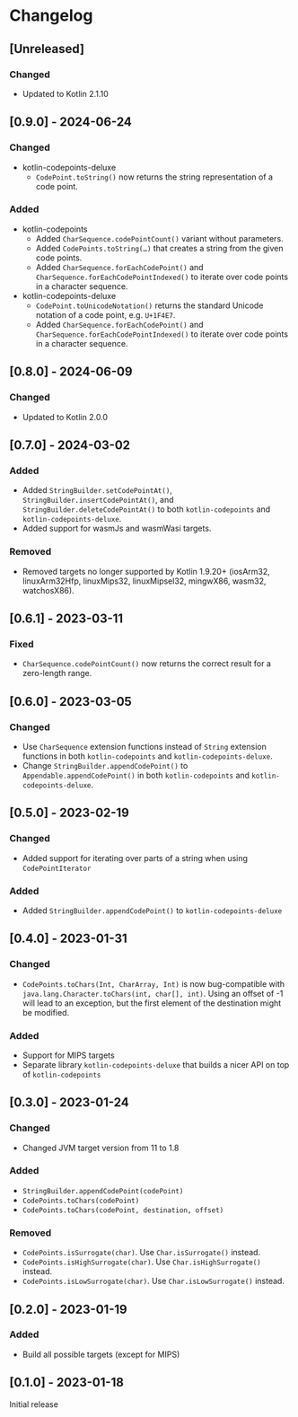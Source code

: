 # Changelog

## [Unreleased]
### Changed
- Updated to Kotlin 2.1.10

## [0.9.0] - 2024-06-24
### Changed
- kotlin-codepoints-deluxe
  - `CodePoint.toString()` now returns the string representation of a code point.

### Added
- kotlin-codepoints
  - Added `CharSequence.codePointCount()` variant without parameters.
  - Added `CodePoints.toString(…)` that creates a string from the given code points.
  - Added `CharSequence.forEachCodePoint()` and `CharSequence.forEachCodePointIndexed()` to iterate over code points in
    a character sequence.
- kotlin-codepoints-deluxe
  - `CodePoint.toUnicodeNotation()` returns the standard Unicode notation of a code point, e.g. `U+1F4E7`.
  - Added `CharSequence.forEachCodePoint()` and `CharSequence.forEachCodePointIndexed()` to iterate over code points in
    a character sequence.

## [0.8.0] - 2024-06-09
### Changed
- Updated to Kotlin 2.0.0

## [0.7.0] - 2024-03-02
### Added
- Added `StringBuilder.setCodePointAt()`, `StringBuilder.insertCodePointAt()`, and `StringBuilder.deleteCodePointAt()` 
  to both `kotlin-codepoints` and `kotlin-codepoints-deluxe`.
- Added support for wasmJs and wasmWasi targets.

### Removed
- Removed targets no longer supported by Kotlin 1.9.20+ (iosArm32, linuxArm32Hfp, linuxMips32, linuxMipsel32, mingwX86,
  wasm32, watchosX86).

## [0.6.1] - 2023-03-11
### Fixed
- `CharSequence.codePointCount()` now returns the correct result for a zero-length range.

## [0.6.0] - 2023-03-05
### Changed
- Use `CharSequence` extension functions instead of `String` extension functions in both `kotlin-codepoints` and
  `kotlin-codepoints-deluxe`.
- Change `StringBuilder.appendCodePoint()` to `Appendable.appendCodePoint()` in both `kotlin-codepoints` and
  `kotlin-codepoints-deluxe`.

## [0.5.0] - 2023-02-19
### Changed
- Added support for iterating over parts of a string when using `CodePointIterator`

### Added
- Added `StringBuilder.appendCodePoint()` to `kotlin-codepoints-deluxe`

## [0.4.0] - 2023-01-31
### Changed
- `CodePoints.toChars(Int, CharArray, Int)` is now bug-compatible with `java.lang.Character.toChars(int, char[], int)`. 
  Using an offset of -1 will lead to an exception, but the first element of the destination might be modified. 

### Added
- Support for MIPS targets
- Separate library `kotlin-codepoints-deluxe` that builds a nicer API on top of `kotlin-codepoints`

## [0.3.0] - 2023-01-24
### Changed
- Changed JVM target version from 11 to 1.8

### Added
- `StringBuilder.appendCodePoint(codePoint)`
- `CodePoints.toChars(codePoint)`
- `CodePoints.toChars(codePoint, destination, offset)`

### Removed
- `CodePoints.isSurrogate(char)`. Use `Char.isSurrogate()` instead.
- `CodePoints.isHighSurrogate(char)`. Use `Char.isHighSurrogate()` instead.
- `CodePoints.isLowSurrogate(char)`. Use `Char.isLowSurrogate()` instead.


## [0.2.0] - 2023-01-19
### Added
- Build all possible targets (except for MIPS)


## [0.1.0] - 2023-01-18
Initial release
